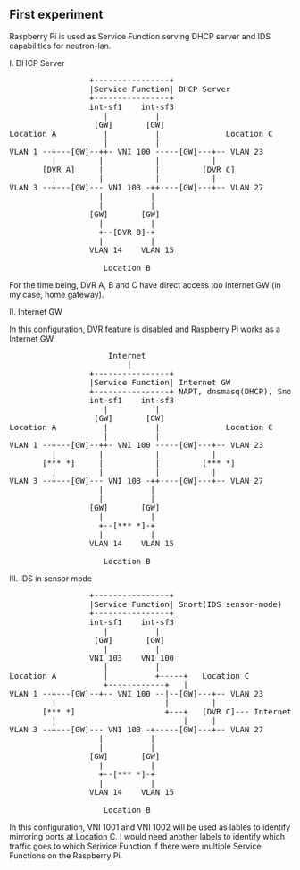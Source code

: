 First experiment
----------------

Raspberry Pi is used as Service Function serving DHCP server and IDS capabilities for neutron-lan.

I. DHCP Server 
<pre>
                 +----------------+
                 |Service Function| DHCP Server 
                 +----------------+                   
                 int-sf1    int-sf3
                    |          |
                  [GW]       [GW]
Location A          |          |              Location C
                    |          |
VLAN 1 --+---[GW]--++- VNI 100 -----[GW]---+-- VLAN 23
         |         |           |           |
       [DVR A]     |           |         [DVR C]
         |         |           |           |
VLAN 3 --+---[GW]--- VNI 103 -++----[GW]---+-- VLAN 27
                   |          |
                   |          |
                 [GW]       [GW]
                   |          |
                   +--[DVR B]-+
                   |          |
                 VLAN 14    VLAN 15

                    Location B
</pre>

For the time being, DVR A, B and C have direct access too Internet GW (in my case, home gateway).


II. Internet GW

In this configuration, DVR feature is disabled and Raspberry Pi works as a Internet GW.
<pre>
                     Internet
                         |
                 +----------------+
                 |Service Function| Internet GW 
                 +----------------+ NAPT, dnsmasq(DHCP), Snort(IPS inline-mode)
                 int-sf1    int-sf3
                    |          |
                  [GW]       [GW]
Location A          |          |              Location C
                    |          |
VLAN 1 --+---[GW]--++- VNI 100 -----[GW]---+-- VLAN 23
         |         |           |           |
       [*** *]     |           |         [*** *]
         |         |           |           |
VLAN 3 --+---[GW]--- VNI 103 -++----[GW]---+-- VLAN 27
                   |          |
                   |          |
                 [GW]       [GW]
                   |          |
                   +--[*** *]-+
                   |          |
                 VLAN 14    VLAN 15

                    Location B 
</pre>

III. IDS in sensor mode
<pre>
                 +----------------+
                 |Service Function| Snort(IDS sensor-mode)
                 +----------------+
                 int-sf1    int-sf3
                    |          |
                  [GW]       [GW]
                    |          |
                 VNI 103    VNI 100
                    |          |
Location A          |          +-----+   Location C
                    +------------+   |
VLAN 1 --+---[GW]--+-- VNI 100 --|--[GW]---+-- VLAN 23
         |                       |         |
       [*** *]                   +---+   [DVR C]--- Internet
         |                           |     |
VLAN 3 --+---[GW]--- VNI 103 -+-----[GW]---+-- VLAN 27
                   |          |
                   |          |
                 [GW]       [GW]
                   |          |
                   +--[*** *]-+
                   |          |
                 VLAN 14    VLAN 15

                    Location B
</pre>

In this configuration, VNI 1001 and VNI 1002 will be used as lables to
identify mirroring ports at Location C. I would need another labels to
identify which traffic goes to which Serivice Function if there were
multiple Service Functions on the Raspberry Pi. 

